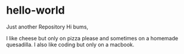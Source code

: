 # hello-world
Just another Repository
Hi bums,


I like cheese but only on pizza please and sometimes on a homemade quesadilla. 
I also like coding but only on a macbook.
